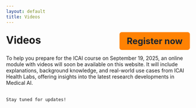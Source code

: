 ```yaml
---
layout: default
title: Videos
---
```


<div style="display: flex; justify-content: space-between; align-items: center; flex-wrap: wrap;">
  <h1 style="margin: 0;">Videos</h1>
  <a href="https://registratie.radboudumc.nl/166356/subscribe" target="_blank" style="
    background-color:rgb(255, 130, 3);
    color: rgb(27, 36, 48);
    padding: 10px 20px;
    text-decoration: none;
    border-radius: 6px;
    font-size: 24px;
    font-weight: bold;
    margin-top: 5px;
  ">
    Register now
  </a>
</div>

<div class="content">
    <p>To help you prepare for the ICAI course on September 19, 2025, an online module with videos will soon be available on this website. It will include explanations, background knowledge, and real-world use cases from ICAI Health Labs, offering insights into the latest research developments in Medical AI. <br><br>
    
    
    Stay tuned for updates!
</p>
</div>
